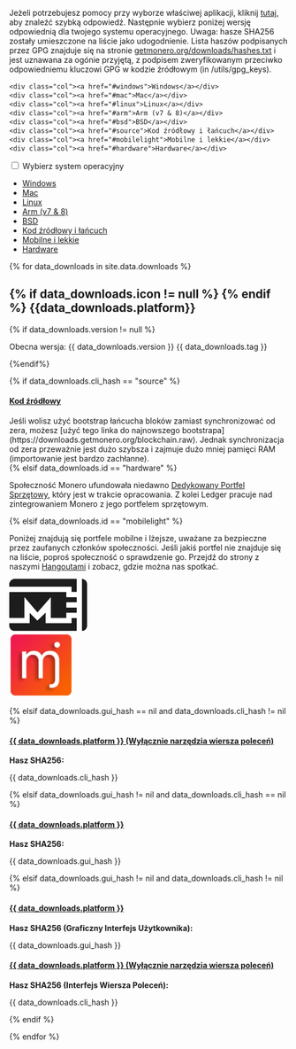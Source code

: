 <div class="downloads">

<div class="container description" markdown="1">

Jeżeli potrzebujesz pomocy przy wyborze właściwej aplikacji, kliknij [tutaj](https://www.reddit.com/r/Monero/comments/64b5lf/what_is_the_best_monero_wallet/), aby znaleźć szybką odpowiedź. Następnie wybierz poniżej wersję odpowiednią dla twojego systemu operacyjnego. Uwaga: hasze SHA256 zostały umieszczone na liście jako udogodnienie. Lista haszów podpisanych przez GPG znajduje się na stronie [getmonero.org/downloads/hashes.txt](https://getmonero.org/downloads/hashes.txt) i jest uznawana za ogónie przyjętą, z podpisem zweryfikowanym przeciwko odpowiedniemu kluczowi GPG w kodzie źródłowym (in /utils/gpg_keys).

</div>
<div class="container full downdropdown">
<div class="info-block download-nav row middle-xs between-xs" id="selections">
    
    <div class="col"><a href="#windows">Windows</a></div>
    <div class="col"><a href="#mac">Mac</a></div>
    <div class="col"><a href="#linux">Linux</a></div>
    <div class="col"><a href="#arm">Arm (v7 & 8)</a></div>
    <div class="col"><a href="#bsd">BSD</a></div>
    <div class="col"><a href="#source">Kod źródłowy i łańcuch</a></div>
    <div class="col"><a href="#mobilelight">Mobilne i lekkie</a></div>
    <div class="col"><a href="#hardware">Hardware</a></div>
    
</div>
</div>

<div class="container full">
  <div class="info-block row center-xs" id="pick-platform">
     <div class="mob dropdowndrop">
        <input id="check01" type="checkbox" name="menu"/>
        <label for="check01">Wybierz system operacyjny</label>
        <ul id="menu">
          <li><a href="#windows">Windows</a></li>
          <li><a href="#mac">Mac</a></li>
          <li><a href="#linux">Linux</a></li>
          <li><a href="#arm">Arm (v7 & 8)</a></li>
          <li><a href="#bsd">BSD</a></li>
          <li><a href="#source">Kod źródłowy i łańcuch</a></li>
          <li><a href="#mobilelight">Mobilne i lekkie</a></li>
          <li><a href="#hardware">Hardware</a></li>
        </ul>
      </div>
  </div>
</div>


<div class="download-platforms">

{% for data_downloads in site.data.downloads %}

<section class="container full" id="{{ data_downloads.id}}">
    <div class="info-block">
        <h2> 
            {% if data_downloads.icon != null %}
            <span class="{{data_downloads.icon}}"></span>  
            {% endif %}
            {{data_downloads.platform}}
        </h2>
            {% if data_downloads.version != null %}
        <p class="text-center">Obecna wersja: {{ data_downloads.version }} {{ data_downloads.tag }}</p>
            {%endif%}



{% if data_downloads.cli_hash == "source" %}
<div class="row">
<div class="col-md-8 col-md-offset-2 col-sm-12 col-xs-12">
<h4 id="{{ data_downloads.platform | slugify }}">
 <a href="{{ data_downloads.cli_url }}">Kod źródłowy</a>
</h4>
</div>
<div class="col-md-8 col-md-offset-2 col-sm-12 col-xs-12" markdown="1">
Jeśli wolisz użyć bootstrap łańcucha bloków zamiast synchronizować od zera, możesz [użyć tego linka do najnowszego bootstrapa](https://downloads.getmonero.org/blockchain.raw). Jednak synchronizacja od zera przeważnie jest dużo szybsza i zajmuje dużo mniej pamięci RAM (importowanie jest bardzo zachłanne).
</div>
</div>
{% elsif data_downloads.id == "hardware" %}
<div class="row">
<div class="col-md-8 col-md-offset-2 col-sm-12 col-xs-12">
<p>Społeczność Monero ufundowała niedawno <a href="https://forum.getmonero.org/9/work-in-progress/88149/dedicated-monero-hardware-wallet" target="_blank" rel="noreferrer, noopener">Dedykowany Portfel Sprzętowy</a>, który jest w trakcie opracowania. Z kolei Ledger pracuje nad <a href="https://github.com/LedgerHQ/blue-app-monero" target="_blank" rel="noreferrer, noopener"></a>zintegrowaniem Monero z jego portfelem sprzętowym.</p>
</div></div>

{% elsif data_downloads.id == "mobilelight" %}
<div class="row">
<div class="col-md-8 col-md-offset-2 col-sm-12 col-xs-12">
<p>Poniżej znajdują się portfele mobilne i lżejsze, uważane za bezpieczne przez zaufanych członków społeczności. Jeśli jakiś portfel nie znajduje się na liście, poproś społeczność o sprawdzenie go. Przejdź do strony z naszymi <a href="/community/hangouts/">Hangoutami</a> i zobacz, gdzie można nas spotkać.</p>
</div>
</div>
<div class="row center-xs">
  <div class="col-xs-6">
    <a href="https://mymonero.com"><img src="/img/mymonero.png" alt="MyMonero Logo"></a>
  </div>
  <div class="col-xs-6">
    <a href="https://monerujo.io"><img style="height: 115px;" src="/img/Monerujo-wallet.png" alt="Monerujo Logo"></a>
  </div>
</div>


{% elsif data_downloads.gui_hash == nil and data_downloads.cli_hash != nil %}
<div class="row"><div class="col-md-8 col-md-offset-2 col-sm-12 col-xs-12"><h4 id="{{ data_downloads.platform | slugify }}">
 <a href="//downloads.getmonero.org/cli/{{ data_downloads.cli_url }}"> {{ data_downloads.platform }} (Wyłącznie narzędzia wiersza poleceń)</a>
 </h4></div></div>
 <div class="row"><div class="col-md-8 col-md-offset-2 col-sm-12 col-xs-12">
 <p><strong>Hasz SHA256:</strong></p> <p class="hash"> {{ data_downloads.cli_hash }}</p></div>
</div>
{% elsif data_downloads.gui_hash != nil and data_downloads.cli_hash == nil %}
<div class="row">

<h4 id="{{ data_downloads.platform | slugify }}">
 <a href="//downloads.getmonero.org/gui/{{ data_downloads.gui_url }}">{{ data_downloads.platform }}</a>
 </h4></div>
<div class="row">
<p><strong>Hasz SHA256:</strong></p> <p class="hash"> {{ data_downloads.gui_hash }}</p>
</div>
{% elsif data_downloads.gui_hash != nil and data_downloads.cli_hash != nil %}
<div class="row start-md">
<div class="col-md-6 col-sm-12" >

<h4 id="{{ data_downloads.platform | slugify }}">
 <a href="//downloads.getmonero.org/gui/{{ data_downloads.gui_url }}">{{ data_downloads.platform }}</a>
</h4>
<p><strong>Hasz SHA256 (Graficzny Interfejs Użytkownika):</strong></p> <p class="hash"> {{ data_downloads.gui_hash }}</p>

</div>

<div class="col-md-6 col-sm-12">
<h4>
 <a href="//downloads.getmonero.org/cli/{{ data_downloads.cli_url }}">{{ data_downloads.platform }} (Wyłącznie narzędzia wiersza poleceń)</a>
</h4>
<p><strong>Hasz SHA256 (Interfejs Wiersza Poleceń):</strong></p> <p class="hash"> {{ data_downloads.cli_hash }}</p>
</div>
</div>
{% endif %}
    </div>
</section>

{% endfor %}

</div>
<a href="#" class="arrow-up"><i></i></a>

</div>



